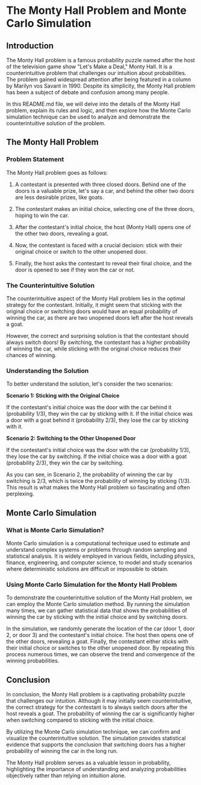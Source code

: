 # The Monty Hall Problem and Monte Carlo Simulation

## Introduction

The Monty Hall problem is a famous probability puzzle named after the host of the television game show "Let's Make a Deal," Monty Hall. It is a counterintuitive problem that challenges our intuition about probabilities. The problem gained widespread attention after being featured in a column by Marilyn vos Savant in 1990. Despite its simplicity, the Monty Hall problem has been a subject of debate and confusion among many people.

In this README.md file, we will delve into the details of the Monty Hall problem, explain its rules and logic, and then explore how the Monte Carlo simulation technique can be used to analyze and demonstrate the counterintuitive solution of the problem.

## The Monty Hall Problem

### Problem Statement

The Monty Hall problem goes as follows:

1. A contestant is presented with three closed doors. Behind one of the doors is a valuable prize, let's say a car, and behind the other two doors are less desirable prizes, like goats.

2. The contestant makes an initial choice, selecting one of the three doors, hoping to win the car.

3. After the contestant's initial choice, the host (Monty Hall) opens one of the other two doors, revealing a goat.

4. Now, the contestant is faced with a crucial decision: stick with their original choice or switch to the other unopened door.

5. Finally, the host asks the contestant to reveal their final choice, and the door is opened to see if they won the car or not.

### The Counterintuitive Solution

The counterintuitive aspect of the Monty Hall problem lies in the optimal strategy for the contestant. Initially, it might seem that sticking with the original choice or switching doors would have an equal probability of winning the car, as there are two unopened doors left after the host reveals a goat.

However, the correct and surprising solution is that the contestant should always switch doors! By switching, the contestant has a higher probability of winning the car, while sticking with the original choice reduces their chances of winning.

### Understanding the Solution

To better understand the solution, let's consider the two scenarios:

**Scenario 1: Sticking with the Original Choice**

If the contestant's initial choice was the door with the car behind it (probability 1/3), they win the car by sticking with it. If the initial choice was a door with a goat behind it (probability 2/3), they lose the car by sticking with it.

**Scenario 2: Switching to the Other Unopened Door**

If the contestant's initial choice was the door with the car (probability 1/3), they lose the car by switching. If the initial choice was a door with a goat (probability 2/3), they win the car by switching.

As you can see, in Scenario 2, the probability of winning the car by switching is 2/3, which is twice the probability of winning by sticking (1/3). This result is what makes the Monty Hall problem so fascinating and often perplexing.

## Monte Carlo Simulation

### What is Monte Carlo Simulation?

Monte Carlo simulation is a computational technique used to estimate and understand complex systems or problems through random sampling and statistical analysis. It is widely employed in various fields, including physics, finance, engineering, and computer science, to model and study scenarios where deterministic solutions are difficult or impossible to obtain.

### Using Monte Carlo Simulation for the Monty Hall Problem

To demonstrate the counterintuitive solution of the Monty Hall problem, we can employ the Monte Carlo simulation method. By running the simulation many times, we can gather statistical data that shows the probabilities of winning the car by sticking with the initial choice and by switching doors.

In the simulation, we randomly generate the location of the car (door 1, door 2, or door 3) and the contestant's initial choice. The host then opens one of the other doors, revealing a goat. Finally, the contestant either sticks with their initial choice or switches to the other unopened door. By repeating this process numerous times, we can observe the trend and convergence of the winning probabilities.

## Conclusion

In conclusion, the Monty Hall problem is a captivating probability puzzle that challenges our intuition. Although it may initially seem counterintuitive, the correct strategy for the contestant is to always switch doors after the host reveals a goat. The probability of winning the car is significantly higher when switching compared to sticking with the initial choice.

By utilizing the Monte Carlo simulation technique, we can confirm and visualize the counterintuitive solution. The simulation provides statistical evidence that supports the conclusion that switching doors has a higher probability of winning the car in the long run.

The Monty Hall problem serves as a valuable lesson in probability, highlighting the importance of understanding and analyzing probabilities objectively rather than relying on intuition alone.
